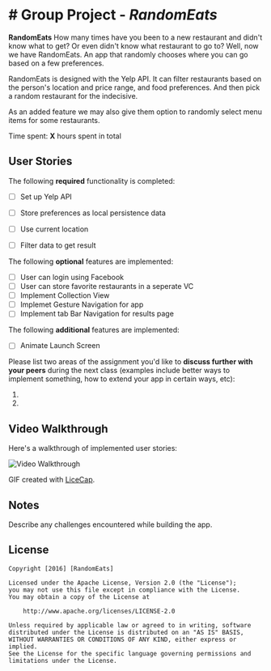 # # Group Project - *RandomEats*

**RandomEats** How many times have you been to a new restaurant and didn't know what to get? Or even didn't know what restaurant to go to? Well, now we have RandomEats. An app that randomly chooses where you can go based on a few preferences. 

RandomEats is designed with the Yelp API. It can filter restaurants based on the person's location and price range, and food preferences. And then pick a random restaurant for the indecisive. 

As an added feature we may also give them option to randomly select menu items for some restaurants.

Time spent: **X** hours spent in total

## User Stories

The following **required** functionality is completed:

- [ ] Set up Yelp API 
- [ ] Store preferences as local persistence data
- [ ] Use current location
- [ ] Filter data to get result


The following **optional** features are implemented:

- [ ] User can login using Facebook
- [ ] User can store favorite restaurants in a seperate VC
- [ ] Implement Collection View
- [ ] Implemet Gesture Navigation for app
- [ ] Implement tab Bar Navigation for results page

The following **additional** features are implemented:

- [ ] Animate Launch Screen

Please list two areas of the assignment you'd like to **discuss further with your peers** during the next class (examples include better ways to implement something, how to extend your app in certain ways, etc):

1. 
2. 

## Video Walkthrough 

Here's a walkthrough of implemented user stories:

<img src='http://i.imgur.com/link/to/your/gif/file.gif' title='Video Walkthrough' width='' alt='Video Walkthrough' />

GIF created with [LiceCap](http://www.cockos.com/licecap/).

## Notes

Describe any challenges encountered while building the app.

## License

    Copyright [2016] [RandomEats]

    Licensed under the Apache License, Version 2.0 (the "License");
    you may not use this file except in compliance with the License.
    You may obtain a copy of the License at

        http://www.apache.org/licenses/LICENSE-2.0

    Unless required by applicable law or agreed to in writing, software
    distributed under the License is distributed on an "AS IS" BASIS,
    WITHOUT WARRANTIES OR CONDITIONS OF ANY KIND, either express or implied.
    See the License for the specific language governing permissions and
    limitations under the License.
